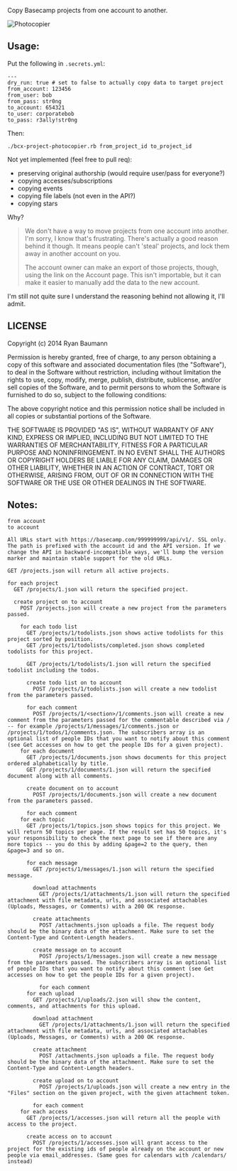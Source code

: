 Copy Basecamp projects from one account to another.

![Photocopier](http://i.imgur.com/IU83VUn.gif)

Usage:
------
    
Put the following in `.secrets.yml`:
```
---
dry_run: true # set to false to actually copy data to target project
from_account: 123456
from_user: bob
from_pass: str0ng
to_account: 654321
to_user: corporatebob
to_pass: r3ally!str0ng
```

Then:

    ./bcx-project-photocopier.rb from_project_id to_project_id

Not yet implemented (feel free to pull req):

 * preserving original authorship (would require user/pass for everyone?)
 * copying accesses/subscriptions
 * copying events
 * copying file labels (not even in the API?)
 * copying stars

Why?

> We don't have a way to move projects from one account into another. I'm sorry, I know that's frustrating. There's actually a good reason behind it though. It means people can't 'steal' projects, and lock them away in another account on you. 
> 
> The account owner can make an export of those projects, though, using the link on the Account page. This isn't importable, but it can make it easier to manually add the data to the new account.

I'm still not quite sure I understand the reasoning behind not allowing it, I'll admit.

LICENSE
-------

Copyright (c) 2014 Ryan Baumann

Permission is hereby granted, free of charge, to any person obtaining a copy
of this software and associated documentation files (the "Software"), to deal
in the Software without restriction, including without limitation the rights
to use, copy, modify, merge, publish, distribute, sublicense, and/or sell
copies of the Software, and to permit persons to whom the Software is
furnished to do so, subject to the following conditions:

The above copyright notice and this permission notice shall be included in
all copies or substantial portions of the Software.

THE SOFTWARE IS PROVIDED "AS IS", WITHOUT WARRANTY OF ANY KIND, EXPRESS OR
IMPLIED, INCLUDING BUT NOT LIMITED TO THE WARRANTIES OF MERCHANTABILITY,
FITNESS FOR A PARTICULAR PURPOSE AND NONINFRINGEMENT. IN NO EVENT SHALL THE
AUTHORS OR COPYRIGHT HOLDERS BE LIABLE FOR ANY CLAIM, DAMAGES OR OTHER
LIABILITY, WHETHER IN AN ACTION OF CONTRACT, TORT OR OTHERWISE, ARISING FROM,
OUT OF OR IN CONNECTION WITH THE SOFTWARE OR THE USE OR OTHER DEALINGS IN
THE SOFTWARE.

Notes:
------
```
from account
to account

All URLs start with https://basecamp.com/999999999/api/v1/. SSL only. The path is prefixed with the account id and the API version. If we change the API in backward-incompatible ways, we'll bump the version marker and maintain stable support for the old URLs.

GET /projects.json will return all active projects.

for each project
  GET /projects/1.json will return the specified project.

  create project on to account
    POST /projects.json will create a new project from the parameters passed.

    for each todo list
      GET /projects/1/todolists.json shows active todolists for this project sorted by position.
      GET /projects/1/todolists/completed.json shows completed todolists for this project.

      GET /projects/1/todolists/1.json will return the specified todolist including the todos.

      create todo list on to account
        POST /projects/1/todolists.json will create a new todolist from the parameters passed.

      for each comment
        POST /projects/1/<section>/1/comments.json will create a new comment from the parameters passed for the commentable described via / -- for example /projects/1/messages/1/comments.json or /projects/1/todos/1/comments.json. The subscribers array is an optional list of people IDs that you want to notify about this comment (see Get accesses on how to get the people IDs for a given project).
    for each document
      GET /projects/1/documents.json shows documents for this project ordered alphabetically by title.
      GET /projects/1/documents/1.json will return the specified document along with all comments.

      create document on to account
        POST /projects/1/documents.json will create a new document from the parameters passed.

      for each comment
    for each topic
      GET /projects/1/topics.json shows topics for this project. We will return 50 topics per page. If the result set has 50 topics, it's your responsibility to check the next page to see if there are any more topics -- you do this by adding &page=2 to the query, then &page=3 and so on.

      for each message
        GET /projects/1/messages/1.json will return the specified message.

        download attachments
          GET /projects/1/attachments/1.json will return the specified attachment with file metadata, urls, and associated attachables (Uploads, Messages, or Comments) with a 200 OK response.

        create attachments
          POST /attachments.json uploads a file. The request body should be the binary data of the attachment. Make sure to set the Content-Type and Content-Length headers.

        create message on to account
          POST /projects/1/messages.json will create a new message from the parameters passed. The subscribers array is an optional list of people IDs that you want to notify about this comment (see Get accesses on how to get the people IDs for a given project).

          for each comment
      for each upload
        GET /projects/1/uploads/2.json will show the content, comments, and attachments for this upload.

        download attachment
          GET /projects/1/attachments/1.json will return the specified attachment with file metadata, urls, and associated attachables (Uploads, Messages, or Comments) with a 200 OK response.

        create attachment
          POST /attachments.json uploads a file. The request body should be the binary data of the attachment. Make sure to set the Content-Type and Content-Length headers.

        create upload on to account
          POST /projects/1/uploads.json will create a new entry in the "Files" section on the given project, with the given attachment token.

        for each comment
    for each access
      GET /projects/1/accesses.json will return all the people with access to the project.

      create access on to account
        POST /projects/1/accesses.json will grant access to the project for the existing ids of people already on the account or new people via email_addresses. (Same goes for calendars with /calendars/ instead)
```
